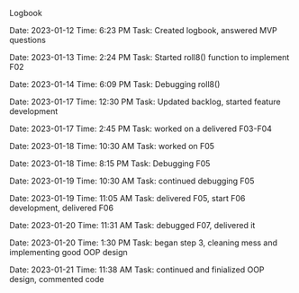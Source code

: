 Logbook

Date: 2023-01-12
Time: 6:23 PM
Task: Created logbook, answered MVP questions

Date: 2023-01-13
Time: 2:24 PM 
Task: Started roll8() function to implement F02


Date: 2023-01-14
Time: 6:09 PM
Task: Debugging roll8()

Date: 2023-01-17
Time: 12:30 PM
Task: Updated backlog, started feature development

Date: 2023-01-17
Time: 2:45 PM
Task: worked on a delivered F03-F04

Date: 2023-01-18
Time: 10:30 AM
Task: worked on F05

Date: 2023-01-18
Time: 8:15 PM
Task: Debugging F05

Date: 2023-01-19
Time: 10:30 AM
Task: continued debugging F05

Date: 2023-01-19
Time: 11:05 AM 
Task: delivered F05, start F06 development, delivered F06

Date: 2023-01-20
Time: 11:31 AM
Task: debugged F07, delivered it

Date: 2023-01-20
Time: 1:30 PM
Task: began step 3, cleaning mess and implementing good OOP design

Date: 2023-01-21
Time: 11:38 AM
Task: continued and finialized OOP design, commented code